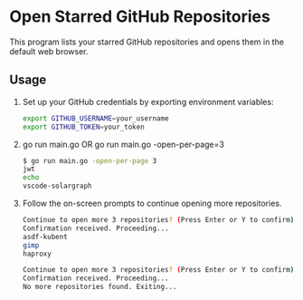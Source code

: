 # Open Starred GitHub Repositories

This program lists your starred GitHub repositories and opens them in the default web browser.

## Usage

1. Set up your GitHub credentials by exporting environment variables:

   ```bash
   export GITHUB_USERNAME=your_username
   export GITHUB_TOKEN=your_token
   ```

2. go run main.go OR go run main.go -open-per-page=3
    ```bash
    $ go run main.go -open-per-page 3
    jwt
    echo
    vscode-solargraph
    ```

3. Follow the on-screen prompts to continue opening more repositories.
    ```bash
    Continue to open more 3 repositories? (Press Enter or Y to confirm): 
    Confirmation received. Proceeding...
    asdf-kubent
    gimp
    haproxy

    Continue to open more 3 repositories? (Press Enter or Y to confirm): 
    Confirmation received. Proceeding...
    No more repositories found. Exiting...
    ```